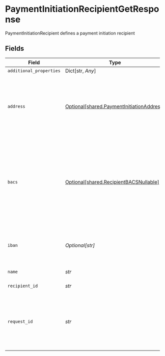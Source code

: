 # PaymentInitiationRecipientGetResponse

PaymentInitiationRecipient defines a payment initiation recipient


## Fields

| Field                                                                                                                                                                               | Type                                                                                                                                                                                | Required                                                                                                                                                                            | Description                                                                                                                                                                         |
| ----------------------------------------------------------------------------------------------------------------------------------------------------------------------------------- | ----------------------------------------------------------------------------------------------------------------------------------------------------------------------------------- | ----------------------------------------------------------------------------------------------------------------------------------------------------------------------------------- | ----------------------------------------------------------------------------------------------------------------------------------------------------------------------------------- |
| `additional_properties`                                                                                                                                                             | Dict[str, *Any*]                                                                                                                                                                    | :heavy_minus_sign:                                                                                                                                                                  | N/A                                                                                                                                                                                 |
| `address`                                                                                                                                                                           | [Optional[shared.PaymentInitiationAddress]](../../models/shared/paymentinitiationaddress.md)                                                                                        | :heavy_minus_sign:                                                                                                                                                                  | The optional address of the payment recipient's bank account. Required by most institutions outside of the UK.                                                                      |
| `bacs`                                                                                                                                                                              | [Optional[shared.RecipientBACSNullable]](../../models/shared/recipientbacsnullable.md)                                                                                              | :heavy_minus_sign:                                                                                                                                                                  | An object containing a BACS account number and sort code. If an IBAN is not provided or if this recipient needs to accept domestic GBP-denominated payments, BACS data is required. |
| `iban`                                                                                                                                                                              | *Optional[str]*                                                                                                                                                                     | :heavy_minus_sign:                                                                                                                                                                  | The International Bank Account Number (IBAN) for the recipient.                                                                                                                     |
| `name`                                                                                                                                                                              | *str*                                                                                                                                                                               | :heavy_check_mark:                                                                                                                                                                  | The name of the recipient.                                                                                                                                                          |
| `recipient_id`                                                                                                                                                                      | *str*                                                                                                                                                                               | :heavy_check_mark:                                                                                                                                                                  | The ID of the recipient.                                                                                                                                                            |
| `request_id`                                                                                                                                                                        | *str*                                                                                                                                                                               | :heavy_check_mark:                                                                                                                                                                  | A unique identifier for the request, which can be used for troubleshooting. This identifier, like all Plaid identifiers, is case sensitive.                                         |